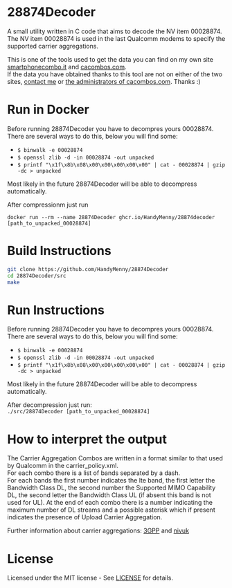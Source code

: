 # 28874Decoder
A small utility written in C code that aims to decode the NV item 00028874.
The NV item 00028874 is used in the last Qualcomm modems to specify the supported carrier aggregations.

This is one of the tools used to get the data you can find on my own site [smartphonecombo.it](https://smartphonecombo.it) and [cacombos.com](https://cacombos.com).  
If the data you have obtained thanks to this tool are not on either of the two sites, [contact me](mailto:handymenny@outlook.com) or [the administrators of cacombos.com](https://cacombos.com/contribute). Thanks :)

# Run in Docker

Before running 28874Decoder you have to decompres yours 00028874. There are several ways to do this, below you will find some:  
* `$ binwalk -e 00028874`
* `$ openssl zlib -d -in 00028874 -out unpacked`
* `$ printf "\x1f\x8b\x08\x00\x00\x00\x00\x00" | cat - 00028874 | gzip -dc > unpacked`  
 
Most likely in the future 28874Decoder will be able to decompress automatically.  

After compressionm just run

```
docker run --rm --name 28874Decoder ghcr.io/HandyMenny/28874decoder [path_to_unpacked_00028874]
```

# Build Instructions
```bash
git clone https://github.com/HandyMenny/28874Decoder
cd 28874Decoder/src
make
```
 
 # Run Instructions
 Before running 28874Decoder you have to decompres yours 00028874. There are several ways to do this, below you will find some:  
 * `$ binwalk -e 00028874`
 * `$ openssl zlib -d -in 00028874 -out unpacked`
 * `$ printf "\x1f\x8b\x08\x00\x00\x00\x00\x00" | cat - 00028874 | gzip -dc > unpacked`  
 
 Most likely in the future 28874Decoder will be able to decompress automatically.  
   
 After decompression just run:  
`./src/28874Decoder [path_to_unpacked_00028874]`  
  
# How to interpret the output
The Carrier Aggregation Combos are written in a format similar to that used by Qualcomm in the carrier_policy.xml.  
For each combo there is a list of bands separated by a dash.  
For each bands the first number indicates the lte band, the first letter the Bandwidth Class DL, the second number the Supported MIMO Capability DL, the second letter the Bandwidth Class UL (if absent this band is not used for UL).
At the end of each combo there is a number indicating the maximum number of DL streams and a possible asterisk which if present indicates the presence of Upload Carrier Aggregation.  

Further information about carrier aggregations: [3GPP](https://www.3gpp.org/technologies/keywords-acronyms/101-carrier-aggregation-explained "3GPP - Carrier Aggregation Explained") and [nivuk](http://niviuk.free.fr/lte_ca_band.php "nivuk - LTE Carrier Aggregation")


# License
Licensed under the MIT license - See [LICENSE](../LICENSE) for details.

